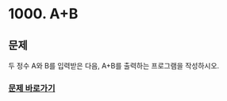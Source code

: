 # 1000. A+B

## 문제
두 정수 A와 B를 입력받은 다음, A+B를 출력하는 프로그램을 작성하시오.

### [문제 바로가기](https://www.acmicpc.net/problem/1000)
